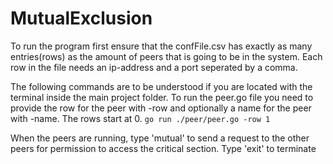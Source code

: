 # MutualExclusion
To run the program first ensure that the confFile.csv has exactly as many entries(rows) as the amount of peers that is going to be in the system.
Each row in the file needs an ip-address and a port seperated by a comma.

The following commands are to be understood if you are located with the terminal inside the main project folder.
To run the peer.go file you need to provide the row for the peer with -row and optionally a name for the peer with -name. The rows start at 0.
```go run ./peer/peer.go -row 1```

When the peers are running, type 'mutual' to send a request to the other peers for permission to access the critical section.
Type 'exit' to terminate
